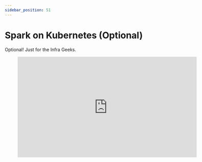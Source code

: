 ```yaml
---
sidebar_position: 51
---
```


# Spark on Kubernetes (Optional)
Optional! Just for the Infra Geeks.

<div style={{textAlign: 'center'}}>

<figure class="video-container">
    <iframe width="560" height="315" src="https://www.youtube.com/embed/3EbTr79wLkU" title="YouTube video player" frameborder="0" allow="accelerometer; autoplay; clipboard-write; encrypted-media; gyroscope; picture-in-picture" allowfullscreen></iframe>
</figure>

</div>
